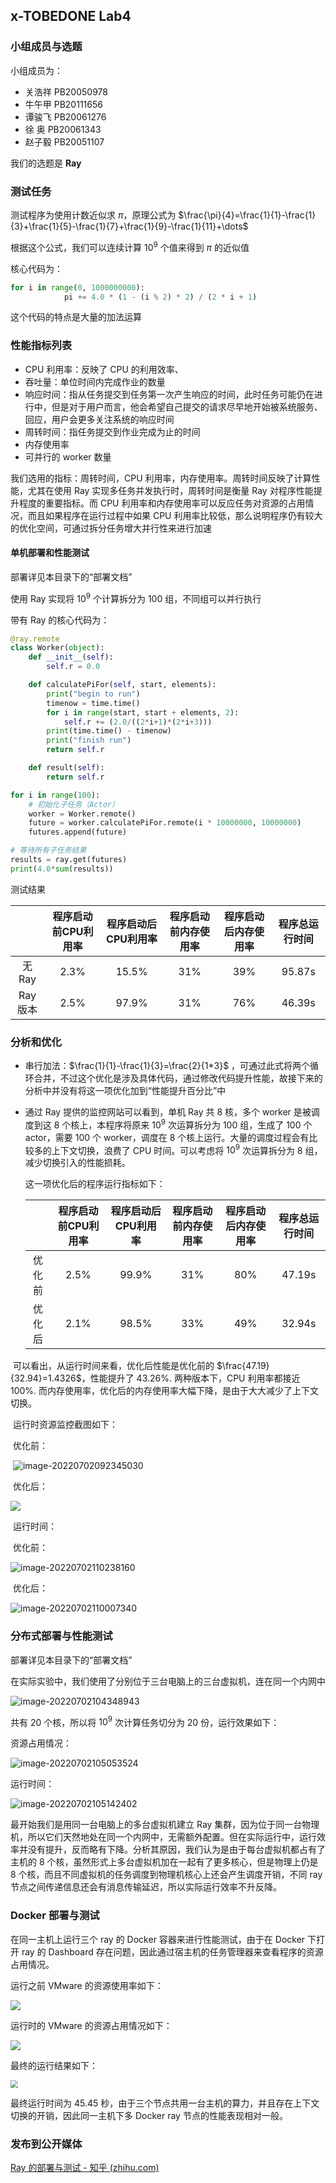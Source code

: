 ## x-TOBEDONE Lab4

### 小组成员与选题

小组成员为：

+ 关浩祥 PB20050978
+ 牛午甲 PB20111656
+ 谭骏飞 PB20061276
+ 徐    奥 PB20061343
+ 赵子毅 PB20051107

我们的选题是 **Ray**

### 测试任务

测试程序为使用计数近似求 $\pi$，原理公式为 $\frac{\pi}{4}=\frac{1}{1}-\frac{1}{3}+\frac{1}{5}-\frac{1}{7}+\frac{1}{9}-\frac{1}{11}+\dots$

根据这个公式，我们可以连续计算 $10^9$ 个值来得到 $\pi$ 的近似值

核心代码为：

```python
for i in range(0, 1000000000):
            pi += 4.0 * (1 - (i % 2) * 2) / (2 * i + 1)
```

这个代码的特点是大量的加法运算

### 性能指标列表

+ CPU 利用率：反映了 CPU 的利用效率、
+ 吞吐量：单位时间内完成作业的数量
+ 响应时间：指从任务提交到任务第一次产生响应的时间，此时任务可能仍在进行中，但是对于用户而言，他会希望自己提交的请求尽早地开始被系统服务、回应，用户会更多关注系统的响应时间
+ 周转时间：指任务提交到作业完成为止的时间
+ 内存使用率
+ 可并行的 worker 数量

我们选用的指标：周转时间，CPU 利用率，内存使用率。周转时间反映了计算性能，尤其在使用 Ray 实现多任务并发执行时，周转时间是衡量 Ray 对程序性能提升程度的重要指标。而 CPU 利用率和内存使用率可以反应任务对资源的占用情况，而且如果程序在运行过程中如果 CPU 利用率比较低，那么说明程序仍有较大的优化空间，可通过拆分任务增大并行性来进行加速

#### 单机部署和性能测试

部署详见本目录下的“部署文档”

使用 Ray 实现将 $10^9$ 个计算拆分为 100 组，不同组可以并行执行

带有 Ray 的核心代码为：

```python
@ray.remote
class Worker(object):
    def __init__(self):
        self.r = 0.0

    def calculatePiFor(self, start, elements):
        print("begin to run")
        timenow = time.time()
        for i in range(start, start + elements, 2):
            self.r += (2.0/((2*i+1)*(2*i+3)))
        print(time.time() - timenow)
        print("finish run")
        return self.r

    def result(self):
        return self.r
```

```python
for i in range(100):
    # 初始化子任务（Actor）
    worker = Worker.remote()
    future = worker.calculatePiFor.remote(i * 10000000, 10000000)
    futures.append(future)

# 等待所有子任务结果
results = ray.get(futures)
print(4.0*sum(results))
```

测试结果

|          | 程序启动前CPU利用率 | 程序启动后CPU利用率 | 程序启动前内存使用率 | 程序启动后内存使用率 | 程序总运行时间 |
| :------: | :-----------------: | :-----------------: | :------------------: | :------------------: | :------------: |
|  无 Ray  |        2.3%         |        15.5%        |         31%          |         39%          |     95.87s     |
| Ray 版本 |        2.5%         |        97.9%        |         31%          |         76%          |     46.39s     |

### 分析和优化

+ 串行加法：$\frac{1}{1}-\frac{1}{3}=\frac{2}{1*3}$ ，可通过此式将两个循环合并，不过这个优化是涉及具体代码，通过修改代码提升性能，故接下来的分析中并没有将这一项优化加到“性能提升百分比”中

+ 通过 Ray 提供的监控网站可以看到，单机 Ray 共 8 核，多个 worker 是被调度到这 8 个核上，本程序将原来 $10^9$ 次运算拆分为 100 组，生成了 100 个 actor，需要 100 个 worker，调度在 8 个核上运行。大量的调度过程会有比较多的上下文切换，浪费了 CPU 时间。可以考虑将 $10^9$ 次运算拆分为 8 组，减少切换引入的性能损耗。

  这一项优化后的程序运行指标如下：

  |        | 程序启动前CPU利用率 | 程序启动后CPU利用率 | 程序启动前内存使用率 | 程序启动后内存使用率 | 程序总运行时间 |
  | :----: | :-----------------: | :-----------------: | :------------------: | :------------------: | :------------: |
  | 优化前 |        2.5%         |        99.9%        |         31%          |         80%          |     47.19s     |
  | 优化后 |        2.1%         |        98.5%        |         33%          |         49%          |     32.94s     |

​	可以看出，从运行时间来看，优化后性能是优化前的 $\frac{47.19}{32.94}=1.4326$，性能提升了 43.26%. 两种版本下，CPU 利用率都接近 100%. 而内存使用率，优化后的内存使用率大幅下降，是由于大大减少了上下文切换。

​	运行时资源监控截图如下：

​	优化前：

​	![image-20220702092345030](image\image-20220702092345030.png)

​	优化后：

![](image\image-20220702092744593.png)

​	运行时间：

​	优化前：

![image-20220702110238160](image\image-20220702110238160.png)

​	优化后：

![image-20220702110007340](D:\desktop\OS\大实验Git\x-TOBEDONE\Lab4\image\image-20220702110007340.png)

### 分布式部署与性能测试

部署详见本目录下的“部署文档”

在实际实验中，我们使用了分别位于三台电脑上的三台虚拟机，连在同一个内网中

![image-20220702104348943](image\image-20220702104348943.png)

共有 20 个核，所以将 $10^9$ 次计算任务切分为 20 份，运行效果如下：

资源占用情况：

![image-20220702105053524](image\image-20220702105053524.png)

运行时间：

![image-20220702105142402](image\image-20220702105142402.png)

最开始我们是用同一台电脑上的多台虚拟机建立 Ray 集群，因为位于同一台物理机，所以它们天然地处在同一个内网中，无需额外配置。但在实际运行中，运行效率并没有提升，反而略有下降。分析其原因，我们认为是由于每台虚拟机都占有了主机的 8 个核，虽然形式上多台虚拟机加在一起有了更多核心，但是物理上仍是 8 个核，而且不同虚拟机的任务调度到物理机核心上还会产生调度开销，不同 ray 节点之间传递信息还会有消息传输延迟，所以实际运行效率不升反降。

### Docker 部署与测试

在同一主机上运行三个 ray 的 Docker 容器来进行性能测试，由于在 Docker 下打开 ray 的 Dashboard 存在问题，因此通过宿主机的任务管理器来查看程序的资源占用情况。

运行之前 VMware 的资源使用率如下：

![](image\before.png)

运行时的 VMware 的资源占用情况如下：

![](image\after.png)

最终的运行结果如下：

<img src="image\performance.png" style="zoom:75%;" />

最终运行时间为 45.45 秒，由于三个节点共用一台主机的算力，并且存在上下文切换的开销，因此同一主机下多 Docker ray 节点的性能表现相对一般。

### 发布到公开媒体

[Ray 的部署与测试 - 知乎 (zhihu.com)](https://zhuanlan.zhihu.com/p/537365562?)
